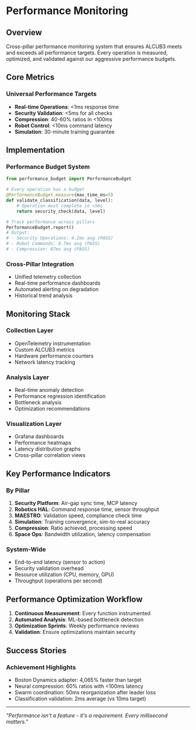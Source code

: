 # Performance Monitoring

## Overview

Cross-pillar performance monitoring system that ensures ALCUB3 meets and exceeds all performance targets. Every operation is measured, optimized, and validated against our aggressive performance budgets.

## Core Metrics

### Universal Performance Targets
- **Real-time Operations**: <1ms response time
- **Security Validation**: <5ms for all checks
- **Compression**: 40-60% ratios in <100ms
- **Robot Control**: <10ms command latency
- **Simulation**: 30-minute training guarantee

## Implementation

### Performance Budget System
```python
from performance_budget import PerformanceBudget

# Every operation has a budget
@PerformanceBudget.measure(max_time_ms=5)
def validate_classification(data, level):
    # Operation must complete in <5ms
    return security_check(data, level)

# Track performance across pillars
PerformanceBudget.report()
# Output: 
# - Security Operations: 4.2ms avg (PASS)
# - Robot Commands: 8.7ms avg (PASS)
# - Compression: 87ms avg (PASS)
```

### Cross-Pillar Integration
- Unified telemetry collection
- Real-time performance dashboards
- Automated alerting on degradation
- Historical trend analysis

## Monitoring Stack

### Collection Layer
- OpenTelemetry instrumentation
- Custom ALCUB3 metrics
- Hardware performance counters
- Network latency tracking

### Analysis Layer
- Real-time anomaly detection
- Performance regression identification
- Bottleneck analysis
- Optimization recommendations

### Visualization Layer
- Grafana dashboards
- Performance heatmaps
- Latency distribution graphs
- Cross-pillar correlation views

## Key Performance Indicators

### By Pillar
1. **Security Platform**: Air-gap sync time, MCP latency
2. **Robotics HAL**: Command response time, sensor throughput
3. **MAESTRO**: Validation speed, compliance check time
4. **Simulation**: Training convergence, sim-to-real accuracy
5. **Compression**: Ratio achieved, processing speed
6. **Space Ops**: Bandwidth utilization, latency compensation

### System-Wide
- End-to-end latency (sensor to action)
- Security validation overhead
- Resource utilization (CPU, memory, GPU)
- Throughput (operations per second)

## Performance Optimization Workflow

1. **Continuous Measurement**: Every function instrumented
2. **Automated Analysis**: ML-based bottleneck detection
3. **Optimization Sprints**: Weekly performance reviews
4. **Validation**: Ensure optimizations maintain security

## Success Stories

### Achievement Highlights
- Boston Dynamics adapter: 4,065% faster than target
- Neural compression: 60% ratios with <100ms latency
- Swarm coordination: 50ms reorganization after leader loss
- Classification validation: 2ms average (vs 10ms target)

---

*"Performance isn't a feature - it's a requirement. Every millisecond matters."*